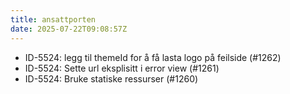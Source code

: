 ```yaml
---
title: ansattporten
date: 2025-07-22T09:08:57Z
---
```

- ID-5524: legg til themeId for å få lasta logo på feilside (#1262)
- ID-5524: Sette url eksplisitt i error view (#1261)
- ID-5524: Bruke statiske ressurser (#1260)

